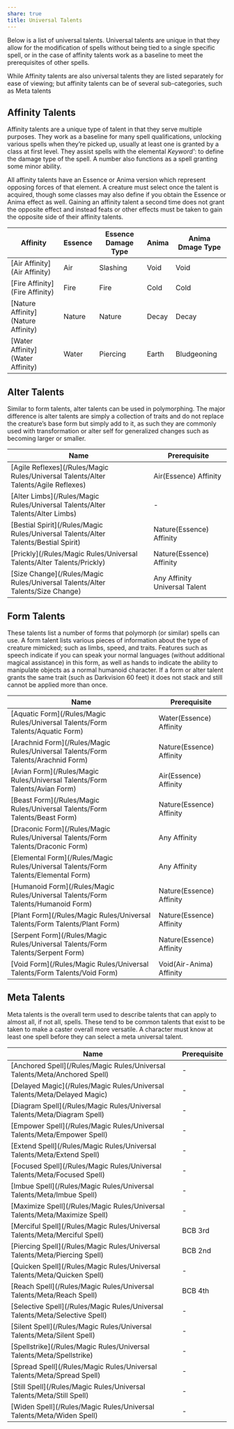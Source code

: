 ```yaml
---
share: true
title: Universal Talents
---
```

Below is a list of universal talents. Universal talents are unique in that they allow for the modification of spells without being tied to a single specific spell, or in the case of affinity talents work as a baseline to meet the prerequisites of other spells.

While Affinity talents are also universal talents they are listed separately for ease of viewing; but affinity talents can be of several sub-categories, such as Meta talents

## Affinity Talents

Affinity talents are a unique type of talent in that they serve multiple purposes. They work as a baseline for many spell qualifications, unlocking various spells when they’re picked up, usually at least one is granted by a class at first level. They assist spells with the elemental _Keyword'_: to define the damage type of the spell. A number also functions as a spell granting some minor ability.

All affinity talents have an Essence or Anima version which represent opposing forces of that element. A creature must select once the talent is acquired, though some classes may also define if you obtain the Essence or Anima effect as well. Gaining an affinity talent a second time does not grant the opposite effect and instead feats or other effects must be taken to gain the opposite side of their affinity talents.

| Affinity                           | Essence | Essence Damage Type | Anima | Anima Dmage Type |
| ---------------------------------- | ------- | ------------------- | ----- | ---------------- |
| [Air Affinity](Air Affinity)       | Air     | Slashing            | Void  | Void             |
| [Fire Affinity](Fire Affinity)     | Fire    | Fire                | Cold  | Cold             |
| [Nature Affinity](Nature Affinity) | Nature  | Nature              | Decay | Decay            |
| [Water Affinity](Water Affinity)   | Water   | Piercing            | Earth | Bludgeoning      |


## Alter Talents

Similar to form talents, alter talents can be used in polymorphing. The major difference is alter talents are simply a collection of traits and do not replace the creature’s base form but simply add to it, as such they are commonly used with transformation or alter self for generalized changes such as becoming larger or smaller.

| Name                                                                                | Prerequisite                  |
| ----------------------------------------------------------------------------------- | ----------------------------- |
| [Agile Reflexes](/Rules/Magic Rules/Universal Talents/Alter Talents/Agile Reflexes) | Air(Essence) Affinity         |
| [Alter Limbs](/Rules/Magic Rules/Universal Talents/Alter Talents/Alter Limbs)       | \-                            |
| [Bestial Spirit](/Rules/Magic Rules/Universal Talents/Alter Talents/Bestial Spirit) | Nature(Essence) Affinity      |
| [Prickly](/Rules/Magic Rules/Universal Talents/Alter Talents/Prickly)               | Nature(Essence) Affinity      |
| [Size Change](/Rules/Magic Rules/Universal Talents/Alter Talents/Size Change)       | Any Affinity Universal Talent |


## Form Talents

These talents list a number of forms that polymorph (or similar) spells can use. A form talent lists various pieces of information about the type of creature mimicked; such as limbs, speed, and traits. Features such as speech indicate if you can speak your normal languages (without additional magical assistance) in this form, as well as hands to indicate the ability to manipulate objects as a normal humanoid character. If a form or alter talent grants the same trait (such as Darkvision 60 feet) it does not stack and still cannot be applied more than once.

| Name                                                                               | Prerequisite             |
| ---------------------------------------------------------------------------------- | ------------------------ |
| [Aquatic Form](/Rules/Magic Rules/Universal Talents/Form Talents/Aquatic Form)     | Water(Essence) Affinity  |
| [Arachnid Form](/Rules/Magic Rules/Universal Talents/Form Talents/Arachnid Form)   | Nature(Essence) Affinity |
| [Avian Form](/Rules/Magic Rules/Universal Talents/Form Talents/Avian Form)         | Air(Essence) Affinity    |
| [Beast Form](/Rules/Magic Rules/Universal Talents/Form Talents/Beast Form)         | Nature(Essence) Affinity |
| [Draconic Form](/Rules/Magic Rules/Universal Talents/Form Talents/Draconic Form)   | Any Affinity             |
| [Elemental Form](/Rules/Magic Rules/Universal Talents/Form Talents/Elemental Form) | Any Affinity             |
| [Humanoid Form](/Rules/Magic Rules/Universal Talents/Form Talents/Humanoid Form)   | Nature(Essence) Affinity |
| [Plant Form](/Rules/Magic Rules/Universal Talents/Form Talents/Plant Form)         | Nature(Essence) Affinity |
| [Serpent Form](/Rules/Magic Rules/Universal Talents/Form Talents/Serpent Form)     | Nature(Essence) Affinity |
| [Void Form](/Rules/Magic Rules/Universal Talents/Form Talents/Void Form)           | Void(Air-Anima) Affinity |


## Meta Talents

Meta talents is the overall term used to describe talents that can apply to almost all, if not all, spells. These tend to be common talents that exist to be taken to make a caster overall more versatile. A character must know at least one spell before they can select a meta universal talent.

| Name                                                                         | Prerequisite |
| ---------------------------------------------------------------------------- | ------------ |
| [Anchored Spell](/Rules/Magic Rules/Universal Talents/Meta/Anchored Spell)   | \-           |
| [Delayed Magic](/Rules/Magic Rules/Universal Talents/Meta/Delayed Magic)     | \-           |
| [Diagram Spell](/Rules/Magic Rules/Universal Talents/Meta/Diagram Spell)     | \-           |
| [Empower Spell](/Rules/Magic Rules/Universal Talents/Meta/Empower Spell)     | \-           |
| [Extend Spell](/Rules/Magic Rules/Universal Talents/Meta/Extend Spell)       | \-           |
| [Focused Spell](/Rules/Magic Rules/Universal Talents/Meta/Focused Spell)     | \-           |
| [Imbue Spell](/Rules/Magic Rules/Universal Talents/Meta/Imbue Spell)         | \-           |
| [Maximize Spell](/Rules/Magic Rules/Universal Talents/Meta/Maximize Spell)   | \-           |
| [Merciful Spell](/Rules/Magic Rules/Universal Talents/Meta/Merciful Spell)   | BCB 3rd      |
| [Piercing Spell](/Rules/Magic Rules/Universal Talents/Meta/Piercing Spell)   | BCB 2nd      |
| [Quicken Spell](/Rules/Magic Rules/Universal Talents/Meta/Quicken Spell)     | \-           |
| [Reach Spell](/Rules/Magic Rules/Universal Talents/Meta/Reach Spell)         | BCB 4th      |
| [Selective Spell](/Rules/Magic Rules/Universal Talents/Meta/Selective Spell) | \-           |
| [Silent Spell](/Rules/Magic Rules/Universal Talents/Meta/Silent Spell)       | \-           |
| [Spellstrike](/Rules/Magic Rules/Universal Talents/Meta/Spellstrike)         | \-           |
| [Spread Spell](/Rules/Magic Rules/Universal Talents/Meta/Spread Spell)       | \-           |
| [Still Spell](/Rules/Magic Rules/Universal Talents/Meta/Still Spell)         | \-           |
| [Widen Spell](/Rules/Magic Rules/Universal Talents/Meta/Widen Spell)         | \-           |
